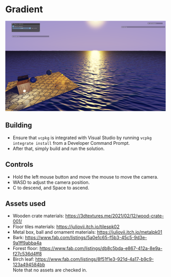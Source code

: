 # Gradient

![Screenshot](screenshot.png)
 
## Building
- Ensure that `vcpkg` is integrated with Visual Studio by running `vcpkg integrate install` from a Developer Command Prompt. 
- After that, simply build and run the solution.

## Controls
- Hold the left mouse button and move the mouse to move the camera.
- WASD to adjust the camera position. 
- C to descend, and Space to ascend. 

## Assets used
- Wooden crate materials: https://3dtextures.me/2021/02/12/wood-crate-001/  
- Floor tiles materials: https://juliovii.itch.io/tilespk02  
- Metal box, ball and ornament materials: https://juliovii.itch.io/metalpk01  
- Bark: https://www.fab.com/listings/5a0e1c65-f5b3-45c5-9d3e-9a1ff9abba4a
- Forest floor: https://www.fab.com/listings/db8c5bda-e867-412a-8e9a-f27c536d4ff8
- Birch leaf: https://www.fab.com/listings/8f51f1e3-921d-4a17-b9c9-123a494584bb  
Note that no assets are checked in.